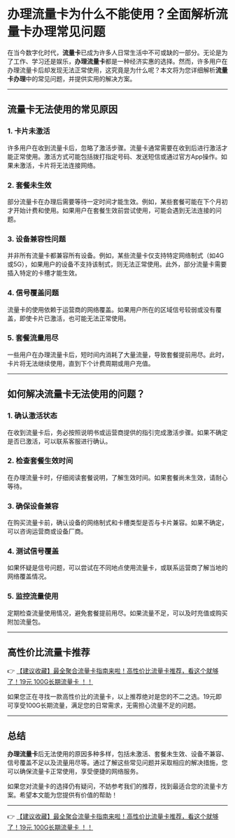 # 办理流量卡为什么不能使用？全面解析流量卡办理常见问题

在当今数字化时代，**流量卡**已成为许多人日常生活中不可或缺的一部分。无论是为了工作、学习还是娱乐，**办理流量卡**都是一种经济实惠的选择。然而，许多用户在办理流量卡后却发现无法正常使用，这究竟是为什么呢？本文将为您详细解析**流量卡办理**中的常见问题，并提供实用的解决方案。

---

## 流量卡无法使用的常见原因

### 1. 卡片未激活
许多用户在收到流量卡后，忽略了激活步骤。流量卡通常需要在收到后进行激活才能正常使用。激活方式可能包括拨打指定号码、发送短信或通过官方App操作。如果未激活，卡片将无法连接网络。

### 2. 套餐未生效
部分流量卡在办理后需要等待一定时间才能生效。例如，某些套餐可能在下个月初才开始计费和使用。如果用户在套餐生效前尝试使用，可能会遇到无法连接的问题。

### 3. 设备兼容性问题
并非所有流量卡都兼容所有设备。例如，某些流量卡仅支持特定网络制式（如4G或5G），如果用户的设备不支持该制式，则无法正常使用。此外，部分流量卡需要插入特定的卡槽才能生效。

### 4. 信号覆盖问题
流量卡的使用依赖于运营商的网络覆盖。如果用户所在的区域信号较弱或没有覆盖，即使卡片已激活，也可能无法正常使用。

### 5. 套餐流量用尽
一些用户在办理流量卡后，短时间内消耗了大量流量，导致套餐提前用尽。此时，卡片将无法继续使用，直到下个计费周期或用户充值。

---

## 如何解决流量卡无法使用的问题？

### 1. 确认激活状态
在收到流量卡后，务必按照说明书或运营商提供的指引完成激活步骤。如果不确定是否已激活，可以联系客服进行确认。

### 2. 检查套餐生效时间
在办理流量卡时，仔细阅读套餐说明，了解生效时间。如果套餐尚未生效，请耐心等待。

### 3. 确保设备兼容
在购买流量卡前，确认设备的网络制式和卡槽类型是否与卡片兼容。如果不确定，可以咨询运营商或设备厂商。

### 4. 测试信号覆盖
如果怀疑是信号问题，可以尝试在不同地点使用流量卡，或联系运营商了解当地的网络覆盖情况。

### 5. 监控流量使用
定期检查流量使用情况，避免套餐提前用尽。如果流量不足，可以及时充值或购买附加流量包。

---

## 高性价比流量卡推荐

👉 [【建议收藏】最全聚合流量卡指南来啦！高性价比流量卡推荐，看这个就够了！19元 100G长期流量卡 ！！](https://bit.ly/Liuliangka)

如果您正在寻找一款高性价比的流量卡，以上推荐绝对是您的不二之选。19元即可享受100G长期流量，满足您的日常需求，无需担心流量不足的问题。

---

## 总结

**办理流量卡**后无法使用的原因多种多样，包括未激活、套餐未生效、设备不兼容、信号覆盖不足以及流量用尽等。通过了解这些常见问题并采取相应的解决措施，您可以确保流量卡正常使用，享受便捷的网络服务。

如果您对流量卡的选择仍有疑问，不妨参考我们的推荐，找到最适合您的流量卡方案。希望本文能为您提供有价值的帮助！

---

👉 [【建议收藏】最全聚合流量卡指南来啦！高性价比流量卡推荐，看这个就够了！19元 100G长期流量卡 ！！](https://bit.ly/Liuliangka)